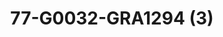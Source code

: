 ---
title: 77-G0032-GRA1294 (3)
image: 77-G0032-GRA1294 (3).jpg
brand: outlet-sposa
layout: vestito
---